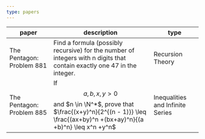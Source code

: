 ```yaml
---
type: papers
---
```


| paper                     | description                                                                                                                            | type                             |
| ------------------------- | -------------------------------------------------------------------------------------------------------------------------------------- | -------------------------------- |
| The Pentagon: Problem 881 | Find a formula (possibly recursive) for the number of integers with n digits that contain exactly one 47 in the integer.               | Recursion Theory                 |
| The Pentagon: Problem 885 | If $$a,b,x,y > 0$$ and $n \in \N^*$, prove that $\frac{(x+y)^n}{2^{(n - 1)}} \leq \frac{(ax+by)^n +(bx+ay)^n}{(a +b)^n} \leq x^n +y^n$ | Inequalities and Infinite Series |
